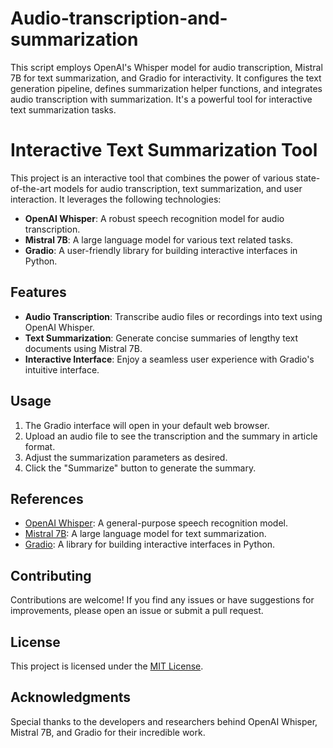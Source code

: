 # Audio-transcription-and-summarization
This script employs OpenAI's Whisper model for audio transcription, Mistral 7B for text summarization, and Gradio for interactivity. It configures the text generation pipeline, defines summarization helper functions, and integrates audio transcription with summarization. It's a powerful tool for interactive text summarization tasks.



# Interactive Text Summarization Tool

This project is an interactive tool that combines the power of various state-of-the-art models for audio transcription, text summarization, and user interaction. It leverages the following technologies:

- **OpenAI Whisper**: A robust speech recognition model for audio transcription.
- **Mistral 7B**: A large language model for various text related tasks.
- **Gradio**: A user-friendly library for building interactive interfaces in Python.

## Features

- **Audio Transcription**: Transcribe audio files or recordings into text using OpenAI Whisper.
- **Text Summarization**: Generate concise summaries of lengthy text documents using Mistral 7B.
- **Interactive Interface**: Enjoy a seamless user experience with Gradio's intuitive interface.

## Usage 


1. The Gradio interface will open in your default web browser.
2. Upload an audio file to see the transcription and the summary in article format.
3. Adjust the summarization parameters as desired.
4. Click the "Summarize" button to generate the summary.

## References

- [OpenAI Whisper]([https://github.com/openai/whisper](https://huggingface.co/openai/whisper-base)): A general-purpose speech recognition model.
- [Mistral 7B]([https://github.com/microsoft/mistral](https://huggingface.co/mistralai/Mistral-7B-v0.1)): A large language model for text summarization.
- [Gradio](https://github.com/gradio-app/gradio): A library for building interactive interfaces in Python.

## Contributing

Contributions are welcome! If you find any issues or have suggestions for improvements, please open an issue or submit a pull request.

## License

This project is licensed under the [MIT License](LICENSE).

## Acknowledgments

Special thanks to the developers and researchers behind OpenAI Whisper, Mistral 7B, and Gradio for their incredible work.
